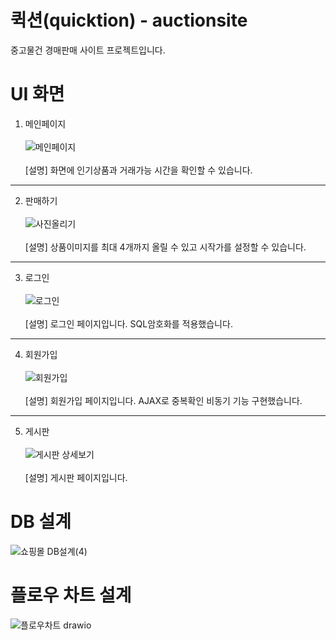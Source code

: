 # 퀵션(quicktion) - auctionsite
중고물건 경매판매 사이트 프로젝트입니다.

# UI 화면

1. 메인페이지<br><br> 
![메인페이지](https://user-images.githubusercontent.com/73810338/143728554-3d4a1396-9081-4760-a7f0-40c5c21c18c7.PNG)<br><br>
[설명] 화면에 인기상품과 거래가능 시간을 확인할 수 있습니다.

*** 

2. 판매하기<br><br> 
![사진올리기](https://user-images.githubusercontent.com/73810338/143728690-057b52d8-4756-4777-9b73-d17538f64348.PNG)<br><br>
[설명] 상품이미지를 최대 4개까지 올릴 수 있고 시작가를 설정할 수 있습니다. 

*** 

3. 로그인<br><br>
![로그인](https://user-images.githubusercontent.com/73810338/143728708-a33549b9-af4e-4002-9222-63d808959228.PNG)<br><br>
[설명] 로그인 페이지입니다. SQL암호화를 적용했습니다.

*** 

4. 회원가입<br><br>
![회원가입](https://user-images.githubusercontent.com/73810338/143728732-bba5c4ce-5e2a-456f-9c50-85547d5b68d9.PNG)<br><br>
[설명] 회원가입 페이지입니다. AJAX로 중복확인 비동기 기능 구현했습니다.

***

5. 게시판<br><br>
![게시판 상세보기](https://user-images.githubusercontent.com/73810338/143728755-60da8a2c-74f4-41c7-b80e-bfcc074c7ea3.PNG)<br><br>
[설명] 게시판 페이지입니다.

# DB 설계 

![쇼핑몰 DB설계(4)](https://user-images.githubusercontent.com/73810338/143728920-315ada51-0e39-4ddb-acb6-87a88057577e.png)

# 플로우 차트 설계

![플로우차트 drawio](https://user-images.githubusercontent.com/73810338/143728934-25f11633-ae82-4e10-a261-b597a8a7c016.png)

